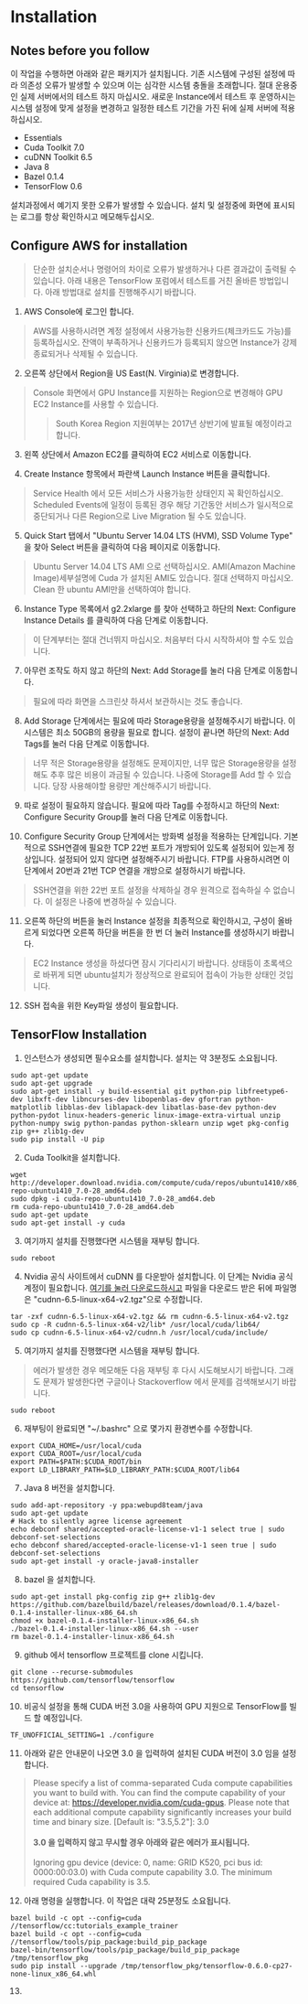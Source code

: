 # Installation
## Notes before you follow
이 작업을 수행하면 아래와 같은 패키지가 설치됩니다. 기존 시스템에 구성된 설정에 따라 의존성 오류가 발생할 수 있으며 이는 심각한 시스템 충돌을 초래합니다. 절대 운용중인 실제 서버에서의 테스트 하지 마십시오. 새로운 Instance에서 테스트 후 운영하시는 시스템 설정에 맞게 설정을 변경하고 일정한 테스트 기간을 가진 뒤에 실제 서버에 적용하십시오.

* Essentials
* Cuda Toolkit 7.0
* cuDNN Toolkit 6.5
* Java 8
* Bazel 0.1.4
* TensorFlow 0.6

설치과정에서 예기지 못한 오류가 발생할 수 있습니다. 설치 및 설정중에 화면에 표시되는 로그를 항상 확인하시고 메모해두십시오.

## Configure AWS for installation
> 단순한 설치순서나 명령어의 차이로 오류가 발생하거나 다른 결과값이 출력될 수 있습니다. 아래 내용은 TensorFlow 포럼에서 테스트를 거친 올바른 방법입니다. 아래 방법대로 설치를 진행해주시기 바랍니다.

1. AWS Console에 로그인 합니다.
> AWS를 사용하시려면 계정 설정에서 사용가능한 신용카드(체크카드도 가능)를 등록하십시오. 잔액이 부족하거나 신용카드가 등록되지 않으면 Instance가 강제종료되거나 삭제될 수 있습니다.

2. 오른쪽 상단에서 Region을 US East(N. Virginia)로 변경합니다.
> Console 화면에서 GPU Instance를 지원하는 Region으로 변경해야 GPU EC2 Instance를 사용할 수 있습니다.
>>South Korea Region 지원여부는 2017년 상반기에 발표될 예정이라고 합니다.

3. 왼쪽 상단에서 Amazon EC2를 클릭하여 EC2 서비스로 이동합니다.

4. Create Instance 항목에서 파란색 Launch Instance 버튼을 클릭합니다.
> Service Health 에서 모든 서비스가 사용가능한 상태인지 꼭 확인하십시오. Scheduled Events에 일정이 등록된 경우 해당 기간동안 서비스가 일시적으로 중단되거나 다른 Region으로 Live Migration 될 수도 있습니다.

5. Quick Start 탭에서 "Ubuntu Server 14.04 LTS (HVM), SSD Volume Type" 을 찾아 Select 버튼을 클릭하여 다음 페이지로 이동합니다.
> Ubuntu Server 14.04 LTS AMI 으로 선택하십시오. AMI(Amazon Machine Image)세부설명에 Cuda 가 설치된 AMI도 있습니다. 절대 선택하지 마십시오. Clean 한 ubuntu AMI만을 선택하여야 합니다.

6. Instance Type 목록에서 g2.2xlarge 를 찾아 선택하고 하단의 Next: Configure Instance Details 를 클릭하여 다음 단계로 이동합니다.
> 이 단계부터는 절대 건너뛰지 마십시오. 처음부터 다시 시작하셔야 할 수도 있습니다.

7. 아무런 조작도 하지 않고 하단의 Next: Add Storage를 눌러 다음 단계로 이동합니다.
> 필요에 따라 화면을 스크린샷 하셔서 보관하시는 것도 좋습니다.

8. Add Storage 단계에서는 필요에 따라 Storage용량을 설정해주시기 바랍니다. 이 시스템은 최소 50GB의 용량을 필요로 합니다. 설정이 끝나면 하단의 Next: Add Tags를 눌러 다음 단계로 이동합니다.
> 너무 적은 Storage용량을 설정해도 문제이지만, 너무 많은 Storage용량을 설정해도 추후 많은 비용이 과금될 수 있습니다. 나중에 Storage를 Add 할 수 있습니다. 당장 사용해야할 용량만 계산해주시기 바랍니다.

9. 따로 설정이 필요하지 않습니다. 필요에 따라 Tag를 수정하시고 하단의 Next: Configure Security Group를 눌러 다음 단계로 이동합니다.

10. Configure Security Group 단계에서는 방화벽 설정을 적용하는 단계입니다. 기본적으로 SSH연결에 필요한 TCP 22번 포트가 개방되어 있도록 설정되어 있는게 정상입니다. 설정되어 있지 않다면 설정해주시기 바랍니다. FTP를 사용하시려면 이 단계에서 20번과 21번 TCP 연결을 개방으로 설정하시기 바랍니다.
> SSH연결을 위한 22번 포트 설정을 삭제하실 경우 원격으로 접속하실 수 없습니다. 이 설정은 나중에 변경하실 수 있습니다.

11. 오른쪽 하단의 버튼을 눌러 Instance 설정을 최종적으로 확인하시고, 구성이 올바르게 되었다면 오른쪽 하단을 버튼을 한 번 더 눌러 Instance를 생성하시기 바랍니다.
> EC2 Instance 생성을 하셨다면 잠시 기다리시기 바랍니다. 상태등이 초록색으로 바뀌게 되면 ubuntu설치가 정상적으로 완료되어 접속이 가능한 상태인 것입니다.

12. SSH 접속을 위한 Key파일 생성이 필요합니다.

## TensorFlow Installation

1. 인스턴스가 생성되면 필수요소를 설치합니다. 설치는 약 3분정도 소요됩니다.
```
sudo apt-get update
sudo apt-get upgrade
sudo apt-get install -y build-essential git python-pip libfreetype6-dev libxft-dev libncurses-dev libopenblas-dev gfortran python-matplotlib libblas-dev liblapack-dev libatlas-base-dev python-dev python-pydot linux-headers-generic linux-image-extra-virtual unzip python-numpy swig python-pandas python-sklearn unzip wget pkg-config zip g++ zlib1g-dev
sudo pip install -U pip
```

2. Cuda Toolkit을 설치합니다.
```
wget http://developer.download.nvidia.com/compute/cuda/repos/ubuntu1410/x86_64/cuda-repo-ubuntu1410_7.0-28_amd64.deb
sudo dpkg -i cuda-repo-ubuntu1410_7.0-28_amd64.deb
rm cuda-repo-ubuntu1410_7.0-28_amd64.deb
sudo apt-get update
sudo apt-get install -y cuda
```

3. 여기까지 설치를 진행했다면 시스템을 재부팅 합니다.
```
sudo reboot
```

4. Nvidia 공식 사이트에서 cuDNN 를 다운받아 설치합니다. 이 단계는 Nvidia 공식 계정이 필요합니다.
[여기를 눌러 다운로드하시고](https://developer.nvidia.com/rdp/assets/cudnn-65-linux-v2-asset)
파일을 다운로드 받은 뒤에 파일명은 "cudnn-6.5-linux-x64-v2.tgz"으로 수정합니다.
```
tar -zxf cudnn-6.5-linux-x64-v2.tgz && rm cudnn-6.5-linux-x64-v2.tgz
sudo cp -R cudnn-6.5-linux-x64-v2/lib* /usr/local/cuda/lib64/
sudo cp cudnn-6.5-linux-x64-v2/cudnn.h /usr/local/cuda/include/
```

5. 여기까지 설치를 진행했다면 시스템을 재부팅 합니다.
> 에러가 발생한 경우 메모해둔 다음 재부팅 후 다시 시도해보시기 바랍니다. 그래도 문제가 발생한다면 구글이나 Stackoverflow 에서 문제를 검색해보시기 바랍니다.
```
sudo reboot
```

6. 재부팅이 완료되면 "~/.bashrc" 으로 몇가지 환경변수를 수정합니다.
```
export CUDA_HOME=/usr/local/cuda
export CUDA_ROOT=/usr/local/cuda
export PATH=$PATH:$CUDA_ROOT/bin
export LD_LIBRARY_PATH=$LD_LIBRARY_PATH:$CUDA_ROOT/lib64
```

7. Java 8 버전을 설치합니다.
```
sudo add-apt-repository -y ppa:webupd8team/java
sudo apt-get update
# Hack to silently agree license agreement
echo debconf shared/accepted-oracle-license-v1-1 select true | sudo debconf-set-selections
echo debconf shared/accepted-oracle-license-v1-1 seen true | sudo debconf-set-selections
sudo apt-get install -y oracle-java8-installer
```

8. bazel 을 설치합니다.
```
sudo apt-get install pkg-config zip g++ zlib1g-dev
https://github.com/bazelbuild/bazel/releases/download/0.1.4/bazel-0.1.4-installer-linux-x86_64.sh
chmod +x bazel-0.1.4-installer-linux-x86_64.sh
./bazel-0.1.4-installer-linux-x86_64.sh --user
rm bazel-0.1.4-installer-linux-x86_64.sh
```

9. github 에서 tensorflow 프로젝트를 clone 시킵니다.
```
git clone --recurse-submodules https://github.com/tensorflow/tensorflow
cd tensorflow
```

10. 비공식 설정을 통해 CUDA 버전 3.0을 사용하여 GPU 지원으로 TensorFlow를 빌드 할 예정입니다.
```
TF_UNOFFICIAL_SETTING=1 ./configure
```

11. 아래와 같은 안내문이 나오면 3.0 을 입력하여 설치된 CUDA 버전이 3.0 임을 설정합니다.  
> Please specify a list of comma-separated Cuda compute capabilities you want to build with.
You can find the compute capability of your device at: https://developer.nvidia.com/cuda-gpus.
Please note that each additional compute capability significantly increases your build time and binary size.
[Default is: "3.5,5.2"]: 3.0<br><br> **3.0 을 입력하지 않고 무시할 경우 아래와 같은 에러가 표시됩니다.**<br><br>
> Ignoring gpu device (device: 0, name: GRID K520, pci bus id: 0000:00:03.0) with Cuda compute capability 3.0. The minimum required Cuda capability is 3.5.

12. 아래 명령을 실행합니다. 이 작업은 대략 25분정도 소요됩니다.
```
bazel build -c opt --config=cuda //tensorflow/cc:tutorials_example_trainer
bazel build -c opt --config=cuda //tensorflow/tools/pip_package:build_pip_package
bazel-bin/tensorflow/tools/pip_package/build_pip_package /tmp/tensorflow_pkg
sudo pip install --upgrade /tmp/tensorflow_pkg/tensorflow-0.6.0-cp27-none-linux_x86_64.whl
```

13.
